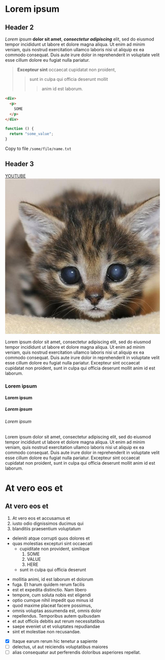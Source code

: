 # Lorem ipsum

## Header 2

_Lorem ipsum_ **dolor sit amet**, ***consectetur adipiscing*** elit,
sed do eiusmod tempor incididunt ut labore et dolore magna aliqua.
Ut enim ad minim veniam, quis nostrud exercitation ullamco laboris nisi ut
aliquip ex ea commodo consequat. Duis aute irure dolor in reprehenderit in
voluptate velit esse cillum dolore eu fugiat nulla pariatur.
> **Excepteur sint** occaecat cupidatat non proident,
>> sunt in culpa qui officia deserunt mollit
>>> anim id est laborum.

```html
<div>
  <p>
    SOME
  </p>
</div>
```

```javascript
function () {
  return "some_value";
}
```

Copy to file ```/some/file/name.txt```

## Header 3

[YOUTUBE](http://youtube.com)
![Image](./img/image.jpg)

Lorem ipsum dolor sit amet, consectetur adipiscing elit,
sed do eiusmod tempor incididunt ut labore et dolore magna aliqua.
Ut enim ad minim veniam, quis nostrud exercitation ullamco laboris nisi ut
aliquip ex ea commodo consequat. Duis aute irure dolor in reprehenderit in
voluptate velit esse cillum dolore eu fugiat nulla pariatur.
Excepteur sint occaecat cupidatat non proident, sunt in culpa qui officia
deserunt mollit anim id est laborum.

### Lorem ipsum

#### Lorem ipsum

##### Lorem ipsum

###### Lorem ipsum

Lorem ipsum dolor sit amet, consectetur adipiscing elit,
sed do eiusmod tempor incididunt ut labore et dolore magna aliqua.
Ut enim ad minim veniam, quis nostrud exercitation ullamco laboris nisi ut
aliquip ex ea commodo consequat. Duis aute irure dolor in reprehenderit in
voluptate velit esse cillum dolore eu fugiat nulla pariatur.
Excepteur sint occaecat cupidatat non proident, sunt in culpa qui officia
deserunt mollit anim id est laborum.

At vero eos et
=============================================================================================================================

At vero eos et 
--- 

1. At vero eos et accusamus et
2. iusto odio dignissimos ducimus qui
3. blanditiis praesentium voluptatum
  - deleniti atque corrupti quos dolores et
  - quas molestias excepturi sint occaecati
    * cupiditate non provident, similique
      1. SOME
      2. VALUE
      3. HERE
    * sunt in culpa qui officia deserunt

* mollitia animi, id est laborum et dolorum
* fuga. Et harum quidem rerum facilis
* est et expedita distinctio. Nam libero
* tempore, cum soluta nobis est eligendi
* optio cumque nihil impedit quo minus id
* quod maxime placeat facere possimus,
* omnis voluptas assumenda est, omnis dolor
* repellendus. Temporibus autem quibusdam
* et aut officiis debitis aut rerum necessitatibus
* saepe eveniet ut et voluptates repudiandae
* sint et molestiae non recusandae.


- [x] Itaque earum rerum hic tenetur a sapiente
- [ ] delectus, ut aut reiciendis voluptatibus maiores
- [ ] alias consequatur aut perferendis doloribus asperiores repellat.
